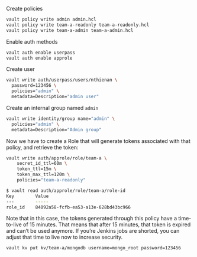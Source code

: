 Create policies
```bash
vault policy write admin admin.hcl
vault policy write team-a-readonly team-a-readonly.hcl
vault policy write team-a-admin team-a-admin.hcl
```
Enable auth methods
```bash
vault auth enable userpass
vault auth enable approle
```
Create user
```bash
vault write auth/userpass/users/nthienan \
  password=123456 \
  policies="admin" \
  metadata=Description="admin user"
```
Create an internal group named `admin`
```bash
vault write identity/group name="admin" \
  policies="admin" \
  metadata=Description="Admin group"
```
Now we have to create a Role that will generate tokens associated with that policy, and retrieve the token:
```bash
vault write auth/approle/role/team-a \
	secret_id_ttl=60m \
	token_ttl=15m \
	token_max_ttl=120m \
	policies="team-a-readonly"
```
```bash
$ vault read auth/approle/role/team-a/role-id
Key        Value
---        -----
role_id    84092a58-fcfb-ea53-a13e-628bd43bc966
```
Note that in this case, the tokens generated through this policy have a time-to-live of 15 minutes. That means that after 15 minutes, that token is expired and can’t be used anymore. If you’re Jenkins jobs are shorted, you can adjust that time to live now to increase security.

```bash
vault kv put kv/team-a/mongodb username=mongo_root password=123456
```
